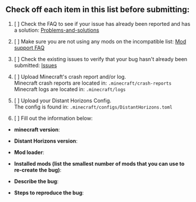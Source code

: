 ## Check off each item in this list before submitting:

<!-- 
To mark a section as complete either put an "x" in between the square brackets, example: "[x]" 
Or click the checkbox once the issue has been created.
-->

1. [ ] Check the FAQ to see if your issue has already been reported and has a solution:
    [Problems-and-solutions](https://gitlab.com/distant-horizons-team/distant-horizons/-/wikis/1-user-guide/1-frequently-asked-questions/2-problems-and-solutions/Problems-and-Solutions)

2. [ ] Make sure you are not using any mods on the incompatible list:
    [Mod support FAQ](https://gitlab.com/distant-horizons-team/distant-horizons/-/wikis/1-user-guide/1-frequently-asked-questions/4-mod-support/Mod-Support)

3. [ ] Check the existing issues to verify that your bug hasn't already been submitted: 
    [Issues](https://gitlab.com/distant-horizons-team/distant-horizons/-/issues)

4. [ ] Upload Minecraft's crash report and/or log. \
   Minecraft crash reports are located in: `.minecraft/crash-reports` \
   Minecraft logs are located in: `.minecraft/logs`

5. [ ] Upload your Distant Horizons Config. \
     The config is found in: `.minecraft/configs/DistantHorizons.toml`

 6. [ ] Fill out the information below:

 * **minecraft version**:

 * **Distant Horizons version**:

 * **Mod loader**:

 * **Installed mods (list the smallest number of mods that you can use to re-create the bug)**:
 
 * **Describe the bug**:

 * **Steps to reproduce the bug**:

